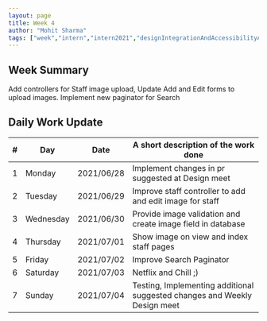 ```yaml
---
layout: page
title: Week 4
author: "Mohit Sharma"
tags: ["week","intern","intern2021","designIntegrationAndAccessibilityAudit","week#4","eval#1"]
---
```


## Week Summary

 
Add controllers for Staff image upload, Update Add and Edit forms to upload images. Implement new paginator for Search

## Daily Work Update

|\#|Day|Date|A short description of the work done|  
|---	|---	|---	|---	|  
|1   	| Monday 	|   2021/06/28	| Implement changes in pr suggested at Design meet |  
|2   	| Tuesday  	|   2021/06/29	| Improve staff controller to add and edit image for staff	|  
|3   	| Wednesday  	|  2021/06/30 	| Provide image validation and create image field in database |  
|4   	| Thursday  	|   2021/07/01	| Show image on view and index staff pages |  
|5   	| Friday  	|   2021/07/02	| Improve Search Paginator |  
|6   	| Saturday  	|   2021/07/03	| Netflix and Chill ;)	|  
|7   	| Sunday  	|   2021/07/04	| Testing, Implementing additional suggested changes and Weekly Design meet |  
